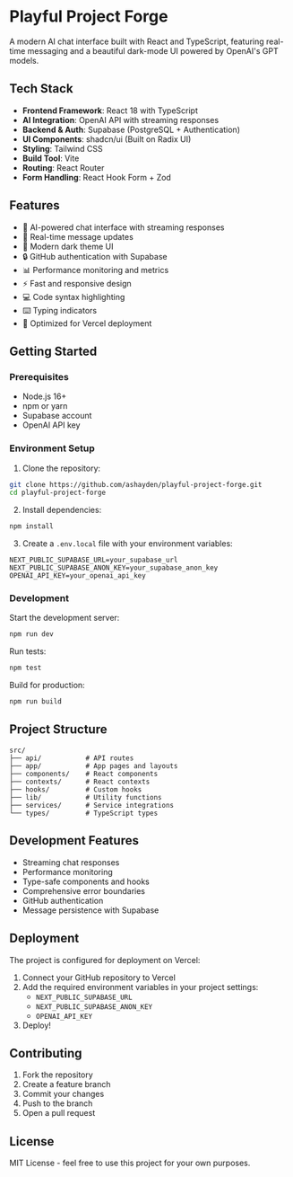 # Playful Project Forge

A modern AI chat interface built with React and TypeScript, featuring real-time messaging and a beautiful dark-mode UI powered by OpenAI's GPT models.

## Tech Stack

- **Frontend Framework**: React 18 with TypeScript
- **AI Integration**: OpenAI API with streaming responses
- **Backend & Auth**: Supabase (PostgreSQL + Authentication)
- **UI Components**: shadcn/ui (Built on Radix UI)
- **Styling**: Tailwind CSS
- **Build Tool**: Vite
- **Routing**: React Router
- **Form Handling**: React Hook Form + Zod

## Features

- 🤖 AI-powered chat interface with streaming responses
- 🔄 Real-time message updates
- 🎨 Modern dark theme UI
- 🔒 GitHub authentication with Supabase
- 📊 Performance monitoring and metrics
- ⚡️ Fast and responsive design
- 💻 Code syntax highlighting
- ⌨️ Typing indicators
- 🚀 Optimized for Vercel deployment

## Getting Started

### Prerequisites

- Node.js 16+
- npm or yarn
- Supabase account
- OpenAI API key

### Environment Setup

1. Clone the repository:
```bash
git clone https://github.com/ashayden/playful-project-forge.git
cd playful-project-forge
```

2. Install dependencies:
```bash
npm install
```

3. Create a `.env.local` file with your environment variables:
```env
NEXT_PUBLIC_SUPABASE_URL=your_supabase_url
NEXT_PUBLIC_SUPABASE_ANON_KEY=your_supabase_anon_key
OPENAI_API_KEY=your_openai_api_key
```

### Development

Start the development server:
```bash
npm run dev
```

Run tests:
```bash
npm test
```

Build for production:
```bash
npm run build
```

## Project Structure

```
src/
├── api/           # API routes
├── app/           # App pages and layouts
├── components/    # React components
├── contexts/      # React contexts
├── hooks/         # Custom hooks
├── lib/           # Utility functions
├── services/      # Service integrations
└── types/         # TypeScript types
```

## Development Features

- Streaming chat responses
- Performance monitoring
- Type-safe components and hooks
- Comprehensive error boundaries
- GitHub authentication
- Message persistence with Supabase

## Deployment

The project is configured for deployment on Vercel:

1. Connect your GitHub repository to Vercel
2. Add the required environment variables in your project settings:
   - `NEXT_PUBLIC_SUPABASE_URL`
   - `NEXT_PUBLIC_SUPABASE_ANON_KEY`
   - `OPENAI_API_KEY`
3. Deploy!

## Contributing

1. Fork the repository
2. Create a feature branch
3. Commit your changes
4. Push to the branch
5. Open a pull request

## License

MIT License - feel free to use this project for your own purposes.

